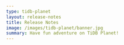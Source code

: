 ```yaml
---
type: tidb-planet
layout: release-notes
title: Release Notes
image: /images/tidb-planet/banner.jpg
summary: Have fun adventure on TiDB Planet!
---
```

